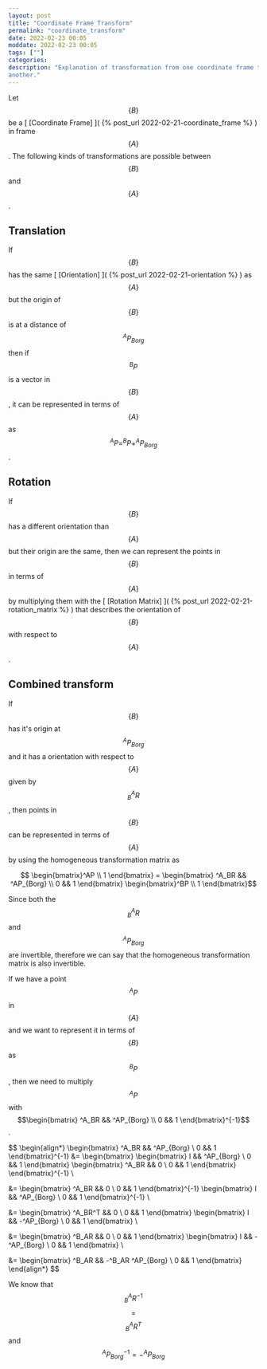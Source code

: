 ```yaml
---
layout: post
title: "Coordinate Frame Transform"
permalink: "coordinate_transform"
date: 2022-02-23 00:05
moddate: 2022-02-23 00:05
tags: [""]
categories:
description: "Explanation of transformation from one coordinate frame to
another."
---
```


Let $$\{B\}$$ be a [ [Coordinate Frame] ]( {% post_url
2022-02-21-coordinate_frame %} ) in frame $$\{A\}$$. The following kinds of
transformations are possible between $$\{B\}$$ and $$\{A\}$$.

## Translation

If $$\{B\}$$ has the same [ [Orientation] ]( {% post_url
2022-02-21-orientation %} ) as $$\{A\}$$ but the origin of
$$\{B\}$$ is at a distance of $$^AP_{Borg}$$ then if $$^BP$$ is a vector in
$$\{B\}$$, it can be represented in terms of $$\{A\}$$ as $$^AP=^BP +
^AP_{Borg}$$.

## Rotation

If $$\{B\}$$ has a different orientation than $$\{A\}$$ but their origin are the
same, then we can represent the points in $$\{B\}$$ in terms of $$\{A\}$$ by
multiplying them with the [ [Rotation Matrix] ]( {% post_url
2022-02-21-rotation_matrix %} ) that describes the orientation of $$\{B\}$$ with
respect to $$\{A\}$$.

## Combined transform

If $$\{B\}$$ has it's origin at $$^AP_{Borg}$$ and it has a orientation with
respect to $$\{A\}$$ given by $$^A_BR$$, then points in $$\{B\}$$ can be
represented in terms of $$\{A\}$$ by using the homogeneous transformation matrix
as

$$ \begin{bmatrix}^AP \\ 1 \end{bmatrix} =  \begin{bmatrix} ^A_BR && ^AP_{Borg}
\\ 0 && 1 \end{bmatrix} \begin{bmatrix}^BP \\ 1 \end{bmatrix}$$

Since both the $$^A_BR$$ and $$^AP_{Borg}$$ are invertible, therefore we can say
that the homogeneous transformation matrix is also invertible. 

If we have a point $$^AP$$ in $$\{A\}$$ and we want to represent it in terms of $$\{B\}$$ as $$^BP$$,
then we need to multiply $$^AP$$ with $$\begin{bmatrix} ^A_BR && ^AP_{Borg}
\\ 0 && 1 \end{bmatrix}^{-1}$$.

$$
\begin{align*}
\begin{bmatrix}
^A_BR && ^AP_{Borg} \\
0 && 1
\end{bmatrix}^{-1} &= 
\begin{bmatrix} 
\begin{bmatrix}
I && ^AP_{Borg} \\
0 && 1
\end{bmatrix}
\begin{bmatrix}
^A_BR && 0 \\
0 && 1
\end{bmatrix}
\end{bmatrix}^{-1} \\

&= \begin{bmatrix}
^A_BR && 0 \\
0 && 1
\end{bmatrix}^{-1}
\begin{bmatrix}
I && ^AP_{Borg} \\
0 && 1
\end{bmatrix}^{-1} \\

&= \begin{bmatrix}
^A_BR^T && 0 \\
0 && 1
\end{bmatrix}
\begin{bmatrix}
I && -^AP_{Borg} \\
0 && 1
\end{bmatrix} \\

&= \begin{bmatrix}
^B_AR && 0 \\
0 && 1
\end{bmatrix}
\begin{bmatrix}
I && -^AP_{Borg} \\
0 && 1
\end{bmatrix} \\

&= \begin{bmatrix}
^B_AR && -^B_AR ^AP_{Borg} \\
0 && 1
\end{bmatrix}
\end{align*}
$$

We know that $$^A_BR^{-1}$$ $$=$$ $$^A_BR^T$$ and $$^AP_{Borg}^{-1} = -^AP_{Borg}$$
